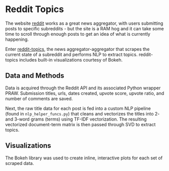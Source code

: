 # Reddit Topics

The website [reddit](https://www.reddit.com) works as a great news aggregator, with users submitting posts to specific subreddits - but the site is a RAM hog and it can take some time to scroll through enough posts to get an idea of what is currently happening.

Enter [reddit-topics](reddit-topics.herokuapp.com), the news aggregator-aggregator that scrapes the current state of a subreddit and performs NLP to extract topics. reddit-topics includes built-in visualizations courtesy of Bokeh.

## Data and Methods

Data is acquired through the Reddit API and its associated Python wrapper PRAW. Submission titles, urls, dates created, upvote score, upvote ratio, and number of comments are saved.

Next, the raw title data for each post is fed into a custom NLP pipeline (found in ```nlp_helper_funcs.py```) that cleans and vectorizes the titles into 2- and 3-word grams (terms) using TF-IDF vectorization. The resulting vectorized document-term matrix is then passed through SVD to extract topics.

## Visualizations

The Bokeh library was used to create inline, interactive plots for each set of scraped data.

